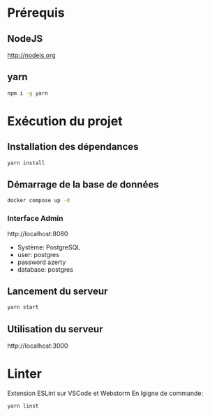 # Prérequis #

## NodeJS ##
http://nodejs.org

## yarn ##
```bash
npm i -g yarn
```

# Exécution du projet
## Installation des dépendances ##
```bash
yarn install
```

## Démarrage de la base de données  ##
```bash
docker compose up -d
```
### Interface Admin ###
http://localhost:8080
  - Système: PostgreSQL
  - user: postgres
  - password azerty
  - database: postgres

## Lancement du serveur

```bash
yarn start
```

## Utilisation du serveur
http://localhost:3000

# Linter #
Extension ESLint sur  VSCode et Webstorm
En lgigne de commande:
```bash
yarn linst
```
